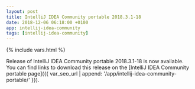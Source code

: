 ```yaml
---
layout: post
title: IntelliJ IDEA Community portable 2018.3.1-18
date: 2018-12-06 06:18:00 +0100
app: intellij-idea-community
tags: [intellij-idea-community]
---
```

{% include vars.html %}

Release of IntelliJ IDEA Community portable 2018.3.1-18 is now available.<br />
You can find links to download this release on the [IntelliJ IDEA Community portable page]({{ var_seo_url | append: '/app/intellij-idea-community-portable/' }}).